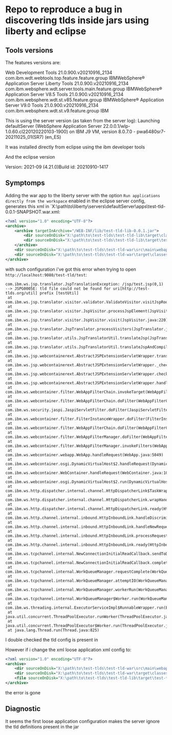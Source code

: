 # Repo to reproduce a bug in discovering tlds inside jars using liberty and eclipse

## Tools versions

The features versions are:

Web Development Tools 21.0.900.v20210916_2134 com.ibm.wdt.webtools.top.feature.feature.group
IBMWebSphere® Application Server Liberty Tools 21.0.900.v20210916_2134 com.ibm.websphere.wdt.server.tools.main.feature.group
IBMWebSphere® Application Server V8.5 Tools 21.0.900.v20210916_2134 com.ibm.websphere.wdt.st.v85.feature.group
IBMWebSphere® Application Server V9.0 Tools 21.0.900.v20210916_2134 com.ibm.websphere.wdt.st.v9.feature.group IBM

This is using the server version (as taken from the server log):
Launching defaultServer (WebSphere Application Server 22.0.0.1/wlp-1.0.60.cl220120220103-1900) on IBM J9 VM, version 8.0.7.0 - pwa6480sr7-20211025_01(SR7) (en_ES)

It was installed directly from eclipse using the ibm developer tools

And the eclipse version

Version: 2021-09 (4.21.0)Build id: 20210910-1417

## Symptomps

Adding the war app to the liberty server with the option `Run applications directly from the workspace`
enabled in the eclipse server config, generates this xml in `X:\path\to\liberty\servers\defaultServer\apps\test-tld-0.0.1-SNAPSHOT.war.xml:

```xml
<?xml version="1.0" encoding="UTF-8"?>
<archive>
    <archive targetInArchive="/WEB-INF/lib/test-tld-lib-0.0.1.jar">
        <dir sourceOnDisk="X:\path\to\test-tlds\test-tld-lib\target\classes" targetInArchive="/"/>
        <dir sourceOnDisk="X:\path\to\test-tlds\test-tld-lib\target\test-classes" targetInArchive="/"/>
    </archive>
    <dir sourceOnDisk="X:\path\to\test-tlds\test-tld-war\src\main\webapp" targetInArchive="/"/>
    <dir sourceOnDisk="X:\path\to\test-tlds\test-tld-war\target\classes" targetInArchive="/WEB-INF/classes"/>
</archive>
```

with such configuration i've got this error when trying to open `http://localhost:9080/test-tld/test`:

```log
com.ibm.ws.jsp.translator.JspTranslationException: /jsp/test.jsp(0,1) --> JSPG0005E: tld file could not be found for uri[http://test-tlds.org/util] prefix [testUtil]
 at com.ibm.ws.jsp.translator.visitor.validator.ValidateVisitor.visitJspRootStart(ValidateVisitor.java:497)
 at com.ibm.ws.jsp.translator.visitor.JspVisitor.processJspElement(JspVisitor.java:237)
 at com.ibm.ws.jsp.translator.visitor.JspVisitor.visit(JspVisitor.java:220)
 at com.ibm.ws.jsp.translator.JspTranslator.processVisitors(JspTranslator.java:130)
 at com.ibm.ws.jsp.translator.utils.JspTranslatorUtil.translateJsp(JspTranslatorUtil.java:266)
 at com.ibm.ws.jsp.translator.utils.JspTranslatorUtil.translateJspAndCompile(JspTranslatorUtil.java:113)
 at com.ibm.ws.jsp.webcontainerext.AbstractJSPExtensionServletWrapper.translateJsp(AbstractJSPExtensionServletWrapper.java:546)
 at com.ibm.ws.jsp.webcontainerext.AbstractJSPExtensionServletWrapper._checkForTranslation(AbstractJSPExtensionServletWrapper.java:463)
 at com.ibm.ws.jsp.webcontainerext.AbstractJSPExtensionServletWrapper.checkForTranslation(AbstractJSPExtensionServletWrapper.java:253)
 at com.ibm.ws.jsp.webcontainerext.AbstractJSPExtensionServletWrapper.handleRequest(AbstractJSPExtensionServletWrapper.java:163)
 at com.ibm.ws.webcontainer.filter.WebAppFilterChain.invokeTarget(WebAppFilterChain.java:193)
 at com.ibm.ws.webcontainer.filter.WebAppFilterChain.doFilter(WebAppFilterChain.java:98)
 at com.ibm.ws.security.jaspi.JaspiServletFilter.doFilter(JaspiServletFilter.java:56)
 at com.ibm.ws.webcontainer.filter.FilterInstanceWrapper.doFilter(FilterInstanceWrapper.java:201)
 at com.ibm.ws.webcontainer.filter.WebAppFilterChain.doFilter(WebAppFilterChain.java:91)
 at com.ibm.ws.webcontainer.filter.WebAppFilterManager.doFilter(WebAppFilterManager.java:1002)
 at com.ibm.ws.webcontainer.filter.WebAppFilterManager.invokeFilters(WebAppFilterManager.java:1140)
 at com.ibm.ws.webcontainer.webapp.WebApp.handleRequest(WebApp.java:5049)
 at com.ibm.ws.webcontainer.osgi.DynamicVirtualHost$2.handleRequest(DynamicVirtualHost.java:316)
 at com.ibm.ws.webcontainer.WebContainer.handleRequest(WebContainer.java:1007)
 at com.ibm.ws.webcontainer.osgi.DynamicVirtualHost$2.run(DynamicVirtualHost.java:281)
 at com.ibm.ws.http.dispatcher.internal.channel.HttpDispatcherLink$TaskWrapper.run(HttpDispatcherLink.java:1184)
 at com.ibm.ws.http.dispatcher.internal.channel.HttpDispatcherLink.wrapHandlerAndExecute(HttpDispatcherLink.java:453)
 at com.ibm.ws.http.dispatcher.internal.channel.HttpDispatcherLink.ready(HttpDispatcherLink.java:412)
 at com.ibm.ws.http.channel.internal.inbound.HttpInboundLink.handleDiscrimination(HttpInboundLink.java:566)
 at com.ibm.ws.http.channel.internal.inbound.HttpInboundLink.handleNewRequest(HttpInboundLink.java:500)
 at com.ibm.ws.http.channel.internal.inbound.HttpInboundLink.processRequest(HttpInboundLink.java:360)
 at com.ibm.ws.http.channel.internal.inbound.HttpInboundLink.ready(HttpInboundLink.java:327)
 at com.ibm.ws.tcpchannel.internal.NewConnectionInitialReadCallback.sendToDiscriminators(NewConnectionInitialReadCallback.java:167)
 at com.ibm.ws.tcpchannel.internal.NewConnectionInitialReadCallback.complete(NewConnectionInitialReadCallback.java:75)
 at com.ibm.ws.tcpchannel.internal.WorkQueueManager.requestComplete(WorkQueueManager.java:504)
 at com.ibm.ws.tcpchannel.internal.WorkQueueManager.attemptIO(WorkQueueManager.java:574)
 at com.ibm.ws.tcpchannel.internal.WorkQueueManager.workerRun(WorkQueueManager.java:958)
 at com.ibm.ws.tcpchannel.internal.WorkQueueManager$Worker.run(WorkQueueManager.java:1047)
 at com.ibm.ws.threading.internal.ExecutorServiceImpl$RunnableWrapper.run(ExecutorServiceImpl.java:238)
 at java.util.concurrent.ThreadPoolExecutor.runWorker(ThreadPoolExecutor.java:1160)
 at java.util.concurrent.ThreadPoolExecutor$Worker.run(ThreadPoolExecutor.java:635)
 at java.lang.Thread.run(Thread.java:825)
```

I double checked the tld config is present in

However if i change the xml loose application xml config to:

```xml
<?xml version="1.0" encoding="UTF-8"?>
<archive>
    <dir sourceOnDisk="X:\path\to\test-tlds\test-tld-war\src\main\webapp" targetInArchive="/"/>
    <dir sourceOnDisk="X:\path\to\test-tlds\test-tld-war\target\classes" targetInArchive="/WEB-INF/classes"/>
    <file sourceOnDisk="X:\path\to\test-tlds\test-tld-lib\target\test-tld-lib-0.0.1.jar" targetInArchive="/WEB-INF/lib/test-tld-lib-0.0.1.jar"/>
</archive>
```

the error is gone

## Diagnostic

It seems the first loose application configuration makes the server ignore the tld definitions present in the jar
